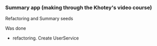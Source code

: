 ### Summary app (making through the Khotey's video course)

Refactoring and Summary seeds

Was done

* refactoring. Create UserService
